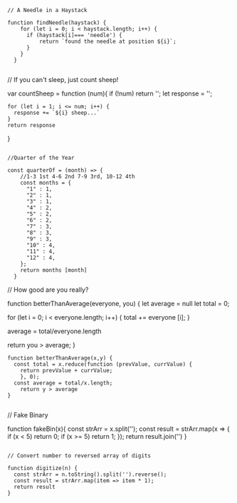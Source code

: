 ```
// A Needle in a Haystack

function findNeedle(haystack) {
    for (let i = 0; i < haystack.length; i++) {
      if (haystack[i]=== 'needle') {
          return `found the needle at position ${i}`;
      }
    }
  }


```

// If you can't sleep, just count sheep! 

var countSheep = function (num){
    if (!num) return '';
    let response = '';
    
    for (let i = 1; i <= num; i++) { 
      response += `${i} sheep...`
    }
    return response
  }


```

//Quarter of the Year

const quarterOf = (month) => {
    //1-3 1st 4-6 2nd 7-9 3rd, 10-12 4th
    const months = {
      "1" : 1,
      "2" : 1,
      "3" : 1,
      "4" : 2,
      "5" : 2,
      "6" : 2,
      "7" : 3,
      "8" : 3,
      "9" : 3,
      "10" : 4,
      "11" : 4,
      "12" : 4,
    };
    return months [month]
  }

```

// How good are you really?

function betterThanAverage(everyone, you) {
  let average = null
  let total = 0;
  
  for (let i = 0; i < everyone.length; i++) {
    total += everyone [i];
  }
  
  average = total/everyone.length
  
  return you > average;
}
```
function betterThanAverage(x,y) {
  const total = x.reduce(function (prevValue, currValue) {
    return prevValue + currValue;
    }, 0);
  const average = total/x.length;
    return y > average
}


```
// Fake Binary

function fakeBin(x){
  const strArr = x.split('');
  const result = strArr.map(x => {
    if (x < 5) return 0;
    if (x >= 5) return 1;
  });
  return result.join('')
}

```

// Convert number to reversed array of digits

function digitize(n) {
  const strArr = n.toString().split('').reverse();
  const result = strArr.map(item => item * 1); 
  return result
}

```